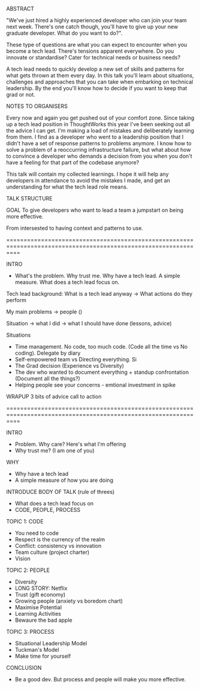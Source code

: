 ABSTRACT

"We've just hired a highly experienced developer who can join your team next week. There's one catch though, you'll have to give up your new graduate developer. What do you want to do?".

These type of questions are what you can expect to encounter when you become a tech lead. There's tensions apparent everywhere. Do you innovate or standardise? Cater for technical needs or business needs?

A tech lead needs to quickly develop a new set of skills and patterns for what gets thrown at them every day. In this talk you'll learn about situations, challenges and approaches that you can take when embarking on technical leadership. By the end you'll know how to decide if you want to keep that grad or not.


NOTES TO ORGANISERS

Every now and again you get pushed out of your comfort zone. Since taking up a tech lead position in ThoughtWorks this year I've been seeking out all the advice I can get. I'm making a load of mistakes and deliberately learning from them. I find as a developer who went to a leadership position that I didn't have a set of response patterns to problems anymore. I know how to solve a problem of a reoccurring infrastructure failure, but what about how to convince a developer who demands a decision from you when you don't have a feeling for that part of the codebase anymore? 

This talk will contain my collected learnings. I hope it will help any developers in attendance to avoid the mistakes I made, and get an understanding for what the tech lead role means.

TALK STRUCTURE

GOAL
To give developers who want to lead a team a jumpstart on being more effective.

From intersested to having context and patterns to use.







================================================================================================================

INTRO
 * What's the problem. Why trust me. Why have a tech lead. A simple measure. What does a tech lead focus on.

Tech lead background: What is a tech lead anyway -> What actions do they perform

My main problems -> people ()

Situation -> what I did -> what I should have done (lessons, advice)

Situations
 * Time management. No code, too much code. (Code all the time vs No coding). Delegate by diary
 * Self-empowered team vs Directing everything. Si 
 * The Grad decision (Experience vs Diversity)
 * The dev who wanted to document everything + standup confrontation (Document all the things?) 
 * Helping people see your concerns - emtional investment in spike
 

WRAPUP
3 bits of advice
call to action


================================================================================================================










INTRO
 * Problem. Why care? Here's what I'm offering
 * Why trust me? (I am one of you)
 
WHY
 * Why have a tech lead
 * A simple measure of how you are doing

INTRODUCE BODY OF TALK (rule of threes)
 * What does a tech lead focus on
 * CODE, PEOPLE, PROCESS

TOPIC 1: CODE
 * You need to code
 * Respect is the currency of the realm
 * Conflict: consistency vs innovation
 * Team culture (project charter)
 * Vision

 TOPIC 2: PEOPLE
 * Diversity
 * LONG STORY: Netflix
 * Trust (gift economy)
 * Growing people (anxiety vs boredom chart)
 * Maximise Potential
 * Learning Activities
 * Bewaure the bad apple

 TOPIC 3: PROCESS
 * Situational Leadership Model
 * Tuckman's Model
 * Make time for yourself

 CONCLUSION
 * Be a good dev. But process and people will make you more effective.

